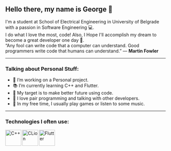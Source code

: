 ## Hello there, my name is George  👋

I'm a student at School of Electrical Engineering in University of Belgrade with a passion in Software Engineering :computer:.  </br>
I do what I love the most, code! Also, I Hope I'll accomplish my dream to become a great developer one day :raised_hands:. </br> 
“Any fool can write code that a computer can understand. Good programmers write code that humans can understand.” ― **Martin Fowler**
___

### Talking about Personal Stuff:
+ :wrench: I’m working on a Personal project.
+ :books: I’m currently learning C++ and Flutter.
+ :dart: My target is to make better future using code.
+  :dancers: I love pair programming and talking with other developers.
+ :high_brightness: In my free time, I usually play games or listen to some music.

___

### Technologies I often use:
<img align="left" alt="C++" width="50px" src="https://www.pnguniverse.com/wp-content/uploads/2021/01/Lenguaje-de-programacion-C.png" />
<img align="left" alt="CLion" width="50px" src="https://cdn.freebiesupply.com/logos/large/2x/clion-1-logo-png-transparent.png" />
<img align="left" alt="Flutter" width="50px" src="https://strattonapps.com/wp-content/uploads/2020/02/flutter-logo-5086DD11C5-seeklogo.com_.png" />
